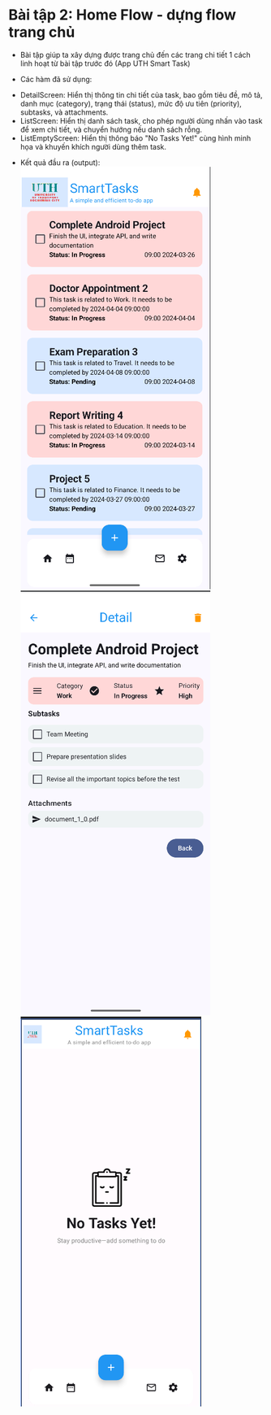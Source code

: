 # Bài tập 2: Home Flow - dựng flow trang chủ
- Bài tập giúp ta xây dựng được trang chủ đến các trang chi tiết 1 cách linh hoạt từ bài tập trước đó (App UTH Smart Task)

- Các hàm đã sử dụng:  
 + DetailScreen: Hiển thị thông tin chi tiết của task, bao gồm tiêu đề, mô tả, danh mục (category), trạng thái (status), mức độ ưu tiên (priority), subtasks, và attachments.  
 + ListScreen: Hiển thị danh sách task, cho phép người dùng nhấn vào task để xem chi tiết, và chuyển hướng nếu danh sách rỗng.  
 + ListEmptyScreen: Hiển thị thông báo "No Tasks Yet!" cùng hình minh họa và khuyến khích người dùng thêm task.  

- Kết quả đầu ra (output):  
![Màn hình ListScreen](image.png)  
![Màn hình DetailScren](image-1.png)  
![Màn hình ListEmptyScreen](image-2.png)  
